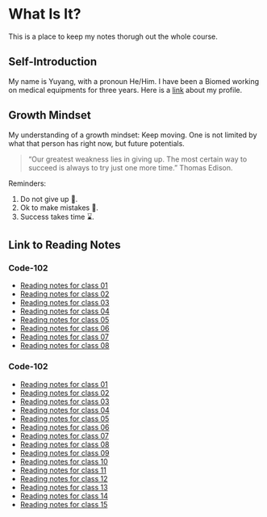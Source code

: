 # What Is It?

This is a place to keep my notes thorugh out the whole course.

## Self-Introduction

My name is Yuyang, with a pronoun He/Him. I have been a Biomed working on  medical equipments for three years. Here is a [link](https://github.com/yuyang201323) about my profile. 

## Growth Mindset

My understanding of a growth mindset: Keep moving. One is not limited by what that person has right now, but future potentials.

>“Our greatest weakness lies in giving up. The most certain way to succeed is always to try just one more time.” Thomas Edison.

Reminders:
1. Do not give up 💪.
2. Ok to make mistakes 🌱.
3. Success takes time ⌛.

## Link to Reading Notes

### Code-102

- [Reading notes for class 01](102-notes/lab-01.md)
- [Reading notes for class 02](102-notes/lab-02.md)
- [Reading notes for class 03](102-notes/lab-03.md)
- [Reading notes for class 04](102-notes/lab-04.md)
- [Reading notes for class 05](102-notes/lab-05.md)
- [Reading notes for class 06](102-notes/lab-06.md)
- [Reading notes for class 07](102-notes/lab-07.md)
- [Reading notes for class 08](102-notes/lab-08.md)

### Code-102

- [Reading notes for class 01](201-notes/lab-01.md)
- [Reading notes for class 02](201-notes/lab-02.md)
- [Reading notes for class 03](201-notes/lab-03.md)
- [Reading notes for class 04](201-notes/lab-04.md)
- [Reading notes for class 05](201-notes/lab-05.md)
- [Reading notes for class 06](201-notes/lab-06.md)
- [Reading notes for class 07](201-notes/lab-07.md)
- [Reading notes for class 08](201-notes/lab-08.md)
- [Reading notes for class 09](201-notes/lab-09.md)
- [Reading notes for class 10](201-notes/lab-10.md)
- [Reading notes for class 11](201-notes/lab-11.md)
- [Reading notes for class 12](201-notes/lab-12.md)
- [Reading notes for class 13](201-notes/lab-13.md)
- [Reading notes for class 14](201-notes/lab-14.md)
- [Reading notes for class 15](201-notes/lab-15.md)

